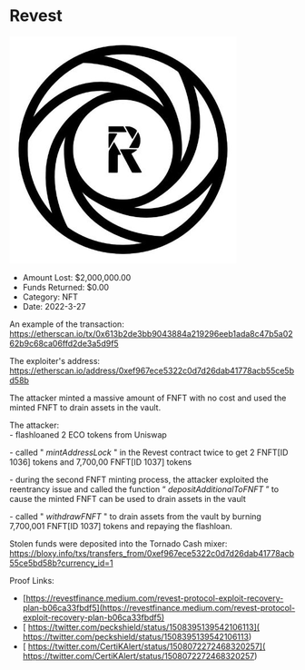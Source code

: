 # Revest
![Revest](/rektimages/Revest.png)
- Amount Lost: $2,000,000.00
- Funds Returned: $0.00
- Category: NFT
- Date: 2022-3-27

An example of the transaction:  
https://etherscan.io/tx/0x613b2de3bb9043884a219296eeb1ada8c47b5a0262b9c68ca06ffd2de3a5d9f5  
  
The exploiter's address:  
https://etherscan.io/address/0xef967ece5322c0d7d26dab41778acb55ce5bd58b  
  
The attacker minted a massive amount of FNFT with no cost and used the minted FNFT to drain assets in the vault.  
  
The attacker:  
\- flashloaned 2 ECO tokens from Uniswap

  
\- called " _mintAddressLock_ " in the Revest contract twice to get 2 FNFT[ID 1036] tokens and 7,700,00 FNFT[ID 1037] tokens  
  
\- during the second FNFT minting process, the attacker exploited the reentrancy issue and called the function “ _depositAdditionalToFNFT_ ” to cause the minted FNFT can be used to drain assets in the vault  
  
\- called " _withdrawFNFT_ " to drain assets from the vault by burning 7,700,001 FNFT[ID 1037] tokens and repaying the flashloan.  
  
Stolen funds were deposited into the Tornado Cash mixer:  
https://bloxy.info/txs/transfers_from/0xef967ece5322c0d7d26dab41778acb55ce5bd58b?currency_id=1


Proof Links:
- [https://revestfinance.medium.com/revest-protocol-exploit-recovery-plan-b06ca33fbdf5](https://revestfinance.medium.com/revest-protocol-exploit-recovery-plan-b06ca33fbdf5)
- [ https://twitter.com/peckshield/status/1508395139542106113]( https://twitter.com/peckshield/status/1508395139542106113)
- [ https://twitter.com/CertiKAlert/status/1508072272468320257]( https://twitter.com/CertiKAlert/status/1508072272468320257)


